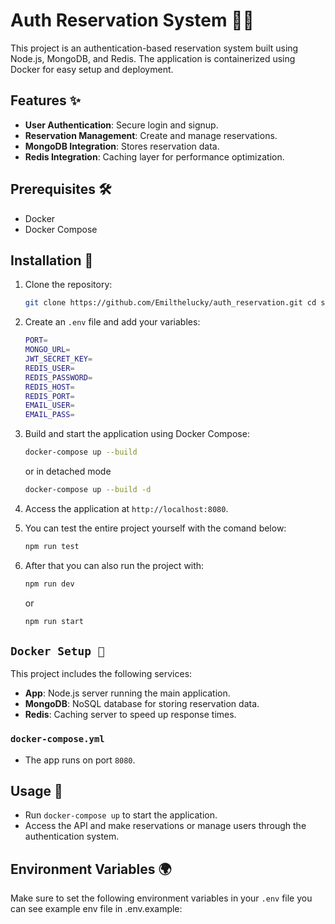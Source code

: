 # Auth Reservation System 🛂📅

This project is an authentication-based reservation system built using Node.js, MongoDB, and Redis. The application is containerized using Docker for easy setup and deployment.

## Features ✨
- **User Authentication**: Secure login and signup.
- **Reservation Management**: Create and manage reservations.
- **MongoDB Integration**: Stores reservation data.
- **Redis Integration**: Caching layer for performance optimization.

## Prerequisites 🛠
- Docker
- Docker Compose

## Installation 🚀

1. Clone the repository:
    ```bash
    git clone https://github.com/Emilthelucky/auth_reservation.git cd server
    ```

2. Create an `.env` file and add your variables:
    ```bash
    PORT=
    MONGO_URL=
    JWT_SECRET_KEY=
    REDIS_USER=
    REDIS_PASSWORD=
    REDIS_HOST=
    REDIS_PORT=
    EMAIL_USER=
    EMAIL_PASS=
    ```

3. Build and start the application using Docker Compose:
    ```bash
    docker-compose up --build
    ```
    or in detached mode
    ```bash
    docker-compose up --build -d
    ```

4. Access the application at `http://localhost:8080`.
5. You can test the entire project yourself with the comand below:
    ```bash
    npm run test
    ```
6. After that you can also run the project with:
    ```bash
    npm run dev
    ```
    or
    ```bash
    npm run start
    ```

## `Docker Setup 🐳`

This project includes the following services:
- **App**: Node.js server running the main application.
- **MongoDB**: NoSQL database for storing reservation data.
- **Redis**: Caching server to speed up response times.

### `docker-compose.yml`
- The app runs on port `8080`.

## Usage 📖

- Run `docker-compose up` to start the application.
- Access the API and make reservations or manage users through the authentication system.

## Environment Variables 🌍
Make sure to set the following environment variables in your `.env` file  you can see example env file in .env.example:
